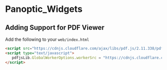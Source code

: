 # Panoptic_Widgets


## Adding Support for PDF Viewer

Add the following to your `web/index.html`

```html
<script src="https://cdnjs.cloudflare.com/ajax/libs/pdf.js/2.11.338/pdf.min.js"></script>
<script type="text/javascript">
   pdfjsLib.GlobalWorkerOptions.workerSrc = "https://cdnjs.cloudflare.com/ajax/libs/pdf.js/2.11.338/pdf.worker.min.js";
</script>
```